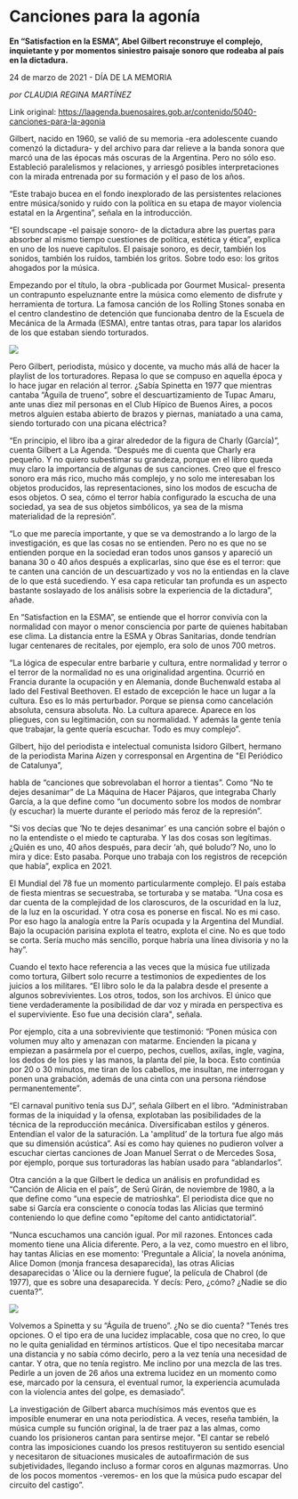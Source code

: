 # Canciones para la agonía

**En “Satisfaction en la ESMA”, Abel Gilbert reconstruye el complejo, inquietante y por momentos siniestro paisaje sonoro que rodeaba al país en la dictadura.**

24 de marzo de 2021 - DÍA DE LA MEMORIA

_por CLAUDIA REGINA MARTÍNEZ_

Link original: https://laagenda.buenosaires.gob.ar/contenido/5040-canciones-para-la-agonia



Gilbert, nacido en 1960, se valió de su memoria -era adolescente cuando comenzó la dictadura- y del archivo para dar relieve a la banda sonora que marcó una de las épocas más oscuras de la Argentina. Pero no sólo eso. Estableció paralelismos y relaciones, y arriesgó posibles interpretaciones con la mirada entrenada por su formación y el paso de los años.




“Este trabajo bucea en el fondo inexplorado de las persistentes relaciones entre música/sonido y ruido con la política en su etapa de mayor violencia estatal en la Argentina”, señala en la introducción.




“El soundscape -el paisaje sonoro- de la dictadura abre las puertas para absorber al mismo tiempo cuestiones de política, estética y ética”, explica en uno de los nueve capítulos. El paisaje sonoro, es decir, también los sonidos, también los ruidos, también los gritos. Sobre todo eso: los gritos ahogados por la música.




Empezando por el título, la obra -publicada por Gourmet Musical- presenta un contrapunto espeluznante entre la música como elemento de disfrute y herramienta de tortura. La famosa canción de los Rolling Stones sonaba en el centro clandestino de detención que funcionaba dentro de la Escuela de Mecánica de la Armada (ESMA), entre tantas otras, para tapar los alaridos de los que estaban siendo torturados.




![](https://cdn.flowlikemusic.com/files/images/45726/49292ed5-63c2-4640-9fab-54b1615f2d3e.jpeg)




Pero Gilbert, periodista, músico y docente, va mucho más allá de hacer la playlist de los torturadores. Repasa lo que se compuso en aquella época y lo hace jugar en relación al terror. ¿Sabía Spinetta en 1977 que mientras cantaba “Águila de trueno”, sobre el descuartizamiento de Tupac Amaru, ante unas diez mil personas en el Club Hípico de Buenos Aires, a pocos metros alguien estaba abierto de brazos y piernas, maniatado a una cama, siendo torturado con una picana eléctrica?




“En principio, el libro iba a girar alrededor de la figura de Charly (García)”, cuenta Gilbert a La Agenda. “Después me di cuenta que Charly era pequeño. Y no quiero subestimar su grandeza, porque en el libro queda muy claro la importancia de algunas de sus canciones. Creo que el fresco sonoro era más rico, mucho más complejo, y no solo me interesaban los objetos producidos, las representaciones, sino los modos de escucha de esos objetos. O sea, cómo el terror había configurado la escucha de una sociedad, ya sea de sus objetos simbólicos, ya sea de la misma materialidad de la represión”.




“Lo que me parecía importante, y que se va demostrando a lo largo de la investigación, es que las cosas no se entienden. Pero no es que no se entienden porque en la sociedad eran todos unos gansos y apareció un banana 30 o 40 años después a explicarlas, sino que ése es el terror: que te canten una canción de un descuartizado y vos no la entiendas en la clave de lo que está sucediendo. Y esa capa reticular tan profunda es un aspecto bastante soslayado de los análisis sobre la experiencia de la dictadura”, añade.




En “Satisfaction en la ESMA”, se entiende que el horror convivía con la normalidad con mayor o menor consciencia por parte de quienes habitaban ese clima. La distancia entre la ESMA y Obras Sanitarias, donde tendrían lugar centenares de recitales, por ejemplo, era solo de unos 700 metros.




“La lógica de especular entre barbarie y cultura, entre normalidad y terror o el terror de la normalidad no es una originalidad argentina. Ocurrió en Francia durante la ocupación y en Alemania, donde Buchenwald estaba al lado del Festival Beethoven. El estado de excepción le hace un lugar a la cultura. Eso es lo más perturbador. Porque se piensa como cancelación absoluta, censura absoluta. No. La cultura aparece. Aparece en los pliegues, con su legitimación, con su normalidad. Y además la gente tenía que trabajar, la gente quería escuchar. Todo es muy complejo”.




Gilbert, hijo del periodista e intelectual comunista Isidoro Gilbert, hermano de la periodista Marina Aizen y corresponsal en Argentina de "El Periódico de Catalunya”,




habla de “canciones que sobrevolaban el horror a tientas”. Como “No te dejes desanimar” de La Máquina de Hacer Pájaros, que integraba Charly García, a la que define como “un documento sobre los modos de nombrar (y escuchar) la muerte durante el período más feroz de la represión”.




"Si vos decías que ‘No te dejes desanimar’ es una canción sobre el bajón o no la entendiste o el miedo te capturaba. Y las dos cosas son legítimas. ¿Quién es uno, 40 años después, para decir ‘ah, qué boludo’? No, uno lo mira y dice: Esto pasaba. Porque uno trabaja con los registros de recepción que había”, explica en 2021.




El Mundial del 78 fue un momento particularmente complejo. El país estaba de fiesta mientras se secuestraba, se torturaba y se mataba. “Una cosa es dar cuenta de la complejidad de los claroscuros, de la oscuridad en la luz, de la luz en la oscuridad. Y otra cosa es ponerse en fiscal. No es mi caso. Por eso hago la analogía entre la París ocupada y la Argentina del Mundial. Bajo la ocupación parisina explota el teatro, explota el cine. No es que todo se corta. Sería mucho más sencillo, porque habría una línea divisoria y no la hay”.




Cuando el texto hace referencia a las veces que la música fue utilizada como tortura, Gilbert solo recurre a testimonios de expedientes de los juicios a los militares. “El libro solo le da la palabra desde el presente a algunos sobrevivientes. Los otros, todos, son los archivos. El único que tiene verdaderamente la posibilidad de dar voz y mirada en perspectiva es el superviviente. Eso fue una decisión clara", señala.




Por ejemplo, cita a una sobreviviente que testimonió: “Ponen música con volumen muy alto y amenazan con matarme. Encienden la picana y empiezan a pasármela por el cuerpo, pechos, cuellos, axilas, ingle, vagina, los dedos de los pies y las manos, la planta del pie, la boca. Esto continúa por 20 o 30 minutos, me tiran de los cabellos, me insultan, me interrogan y ponen una grabación, además de una cinta con una persona riéndose permanentemente”.




“El carnaval punitivo tenía sus DJ”, señala Gilbert en el libro. “Administraban formas de la iniquidad y la ofensa, explotaban las posibilidades de la técnica de la reproducción mecánica. Diversificaban estilos y géneros. Entendían el valor de la saturación. La 'amplitud’ de la tortura fue algo más que su dimensión acústica”. Así es como hay quienes no pudieron volver a escuchar ciertas canciones de Joan Manuel Serrat o de Mercedes Sosa, por ejemplo, porque sus torturadoras las habían usado para “ablandarlos”.




Otra canción a la que Gilbert le dedica un análisis en profundidad es “Canción de Alicia en el país”, de Serú Girán, de noviembre de 1980, a la que define como “una especie de matrioshka“. El periodista dice que no sabe si García era consciente o conocía todas las Alicias que terminó conteniendo lo que define como "epítome del canto antidictatorial”.




“Nunca escuchamos una canción igual. Por mil razones. Entonces cada momento tiene una Alicia diferente. Pero, a la vez, como muestro en el libro, hay tantas Alicias en ese momento: 'Preguntale a Alicia’, la novela anónima, Alice Domon (monja francesa desaparecida), las otras Alicias desaparecidas o 'Alice ou la derniere fugue’, la película de Chabrol (de 1977), que es sobre una desaparecida. Y decís: Pero, ¿cómo? ¿Nadie se dio cuenta?”.




![](https://cdn.flowlikemusic.com/files/images/45727/bd1b51e8-5397-4f4d-a378-559a9616dbfe.jpeg)




Volvemos a Spinetta y su “Águila de trueno”. ¿No se dio cuenta? "Tenés tres opciones. O el tipo era de una lucidez implacable, cosa que no creo, lo que no le quita genialidad en términos artísticos. Que el tipo necesitaba marcar una distancia y no sabía cómo decirlo, pero a la vez tenía una necesidad de cantar. Y otra, que no tenía registro. Me inclino por una mezcla de las tres. Pedirle a un joven de 26 años una extrema lucidez en un momento como ese, marcado por la censura, el eventual rumor, la experiencia acumulada con la violencia antes del golpe, es demasiado”.




La investigación de Gilbert abarca muchísimos más eventos que es imposible enumerar en una nota periodística. A veces, reseña también, la música cumple su función original, la de traer paz a las almas, como cuando los prisioneros cantan para sentirse mejor. "El cantar se rebeló contra las imposiciones cuando los presos restituyeron su sentido esencial y necesitaron de situaciones musicales de autoafirmación de sus subjetividades, llegando incluso a formar coros en algunas mazmorras. Uno de los pocos momentos -veremos- en los que la música pudo escapar del circuito del castigo”.



